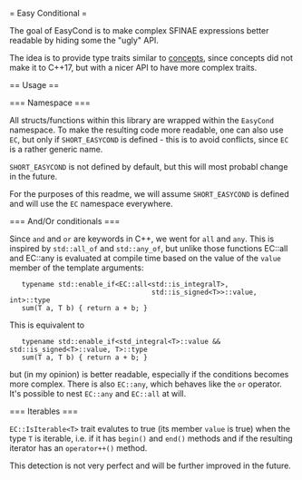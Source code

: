 = Easy Conditional =

The goal of EasyCond is to make complex SFINAE expressions better readable by
hiding some the "ugly" API.

The idea is to provide type traits similar to [concepts](http://www.iso.org/iso/home/store/catalogue_tc/catalogue_detail.htm?csnumber=64031),
since concepts did not make it to C++17, but with a nicer API to have more complex
traits.

== Usage ==

=== Namespace ===

All structs/functions within this library are wrapped within the `EasyCond`
namespace. To make the resulting code more readable, one can also use `EC`,
but only if `SHORT_EASYCOND` is defined - this is to avoid conflicts, since
`EC` is a rather generic name.

`SHORT_EASYCOND` is not defined by default, but this will most probabl
change in the future.

For the purposes of this readme, we will assume `SHORT_EASYCOND` is defined
and will use the `EC` namespace everywhere.

=== And/Or conditionals ===

Since `and` and `or` are keywords in C++, we went for `all` and `any`. This
is inspired by `std::all_of` and `std::any_of`, but unlike those functions
EC::all and EC::any is evaluated at compile time based on the value of the
`value` member of the template arguments:

```template<typename T>
   typename std::enable_if<EC::all<std::is_integralT>,
                                   std::is_signed<T>>::value, int>::type
   sum(T a, T b) { return a + b; }
```

This is equivalent to

```template<typename T>
   typename std::enable_if<std_integral<T>::value && std::is_signed<T>::value, T>::type
   sum(T a, T b) { return a + b; }
```

but (in my opinion) is better readable, especially if the conditions becomes
more complex. There is also `EC::any`, which behaves like the `or` operator.
It's possible to nest `EC::any` and `EC::all` at will.

=== Iterables ===

`EC::IsIterable<T>` trait evalutes to true (its member `value` is true) when
the type `T` is iterable, i.e. if it has `begin()` and `end()` methods and
if the resulting iterator has an `operator++()` method.

This detection is not very perfect and will be further improved in the future.
